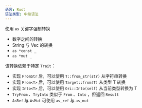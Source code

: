 ```yaml
---
语言: Rust
语法类型: 中级语法
---
```

使用 `as` 关键字强制转换
- 数字之间的转换
- String 与 Vec 的转换
- `as *const _`
- `as *mut _`

该转换依赖于特定 `Trait`：
- 实现 `FromStr` 后，可以使用 `T::from_str(str)` 从字符串转换
- 实现 `From<T>` 后，可以使用 `Target::from(T)` 从类型 T 转换
- 实现 `Into<T>` 后，可以使用 `Ori::Into(self)` 从当前类型转换为 T
- `TryFrom` 、`TryInto`  类似于 `From` 、`Into` ，但返回 `Result`
- `AsRef` 与 `AsMut` 可使用 `as_ref` 与 `as_mut`
